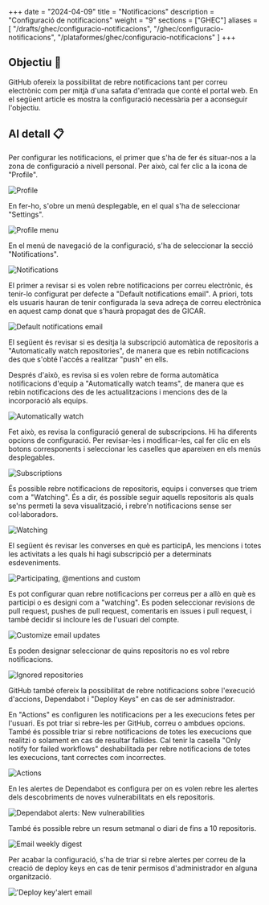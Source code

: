 
+++
date         = "2024-04-09"
title        = "Notificacions"
description  = "Configuració de notificacions"
weight      = "9"
sections    = ["GHEC"]
aliases = [
    "/drafts/ghec/configuracio-notificacions",
    "/ghec/configuracio-notificacions",
    "/plataformes/ghec/configuracio-notificacions"
]
+++

## Objectiu 🚀

GitHub ofereix la possibilitat de rebre notificacions tant per correu electrònic com per mitjà d'una safata d'entrada que conté el portal web.
En el següent article es mostra la configuració necessària per a aconseguir l'objectiu.

## Al detall 📋

Per configurar les notificacions, el primer que s'ha de fer és situar-nos a la zona de configuració a nivell personal. Per això, cal fer clic a la icona de "Profile".


![Profile](/images/GHEC/configurar_notificacions/0.png)


En fer-ho, s'obre un menú desplegable, en el qual s'ha de seleccionar "Settings".


![Profile menu](/images/GHEC/configurar_notificacions/1.png)


En el menú de navegació de la configuració, s'ha de seleccionar la secció "Notifications".


![Notifications](/images/GHEC/configurar_notificacions/2.png)


El primer a revisar si es volen rebre notificacions per correu electrònic, és tenir-lo configurat per defecte a "Default notifications email". A priori, tots els usuaris hauran de tenir configurada la seva adreça de correu electrònica en aquest camp donat que s'haurà propagat des de GICAR.


![Default notifications email](/images/GHEC/configurar_notificacions/3.png)


El següent és revisar si es desitja la subscripció automàtica de repositoris a "Automatically watch repositories", de manera que es rebin notificacions des que s'obté l'accés a realitzar "push" en ells.

Després d'això, es revisa si es volen rebre de forma automàtica notificacions d'equip a "Automatically watch teams", de manera que es rebin notificacions des de les actualitzacions i mencions des de la incorporació als equips.


![Automatically watch](/images/GHEC/configurar_notificacions/3a.png)


Fet això, es revisa la configuració general de subscripcions. Hi ha diferents opcions de configuració. Per revisar-les i modificar-les, cal fer clic en els botons corresponents i seleccionar les caselles que apareixen en els menús desplegables.


![Subscriptions](/images/GHEC/configurar_notificacions/4.png)


És possible rebre notificacions de repositoris, equips i converses que triem com a "Watching". És a dir, és possible seguir aquells repositoris als quals se'ns permeti la seva visualització, i rebre'n notificacions sense ser col·laboradors.


![Watching](/images/GHEC/configurar_notificacions/4a.png)


El següent és revisar les converses en què es participA, les mencions i totes les activitats a les quals hi hagi subscripció per a determinats esdeveniments.


![Participating, @mentions and custom](/images/GHEC/configurar_notificacions/4b.png)


Es pot configurar quan rebre notificacions per correus per a allò en què es participi o es designi com a "watching". Es poden seleccionar revisions de pull request, pushes de pull request, comentaris en issues i pull request, i també decidir si incloure les de l'usuari del compte.


![Customize email updates](/images/GHEC/configurar_notificacions/4c.png)


Es poden designar seleccionar de quins repositoris no es vol rebre notificacions.


![Ignored repositories](/images/GHEC/configurar_notificacions/4d.png)


GitHub també ofereix la possibilitat de rebre notificacions sobre l'execució d'accions, Dependabot i "Deploy Keys" en cas de ser administrador.

En "Actions" es configuren les notificacions per a les execucions fetes per l'usuari. Es pot triar si rebre-les per GitHub, correu o ambdues opcions. També és possible triar si rebre notificacions de totes les execucions que realitzi o solament en cas de resultar fallides. Cal tenir la casella "Only notify for failed workflows" deshabilitada per rebre notificacions de totes les execucions, tant correctes com incorrectes.


![Actions](/images/GHEC/configurar_notificacions/5.png)


En les alertes de Dependabot es configura per on es volen rebre les alertes dels descobriments de noves vulnerabilitats en els repositoris.


![Dependabot alerts: New vulnerabilities](/images/GHEC/configurar_notificacions/5a.png)


També és possible rebre un resum setmanal o diari de fins a 10 repositoris.


![Email weekly digest](/images/GHEC/configurar_notificacions/5b.png)


Per acabar la configuració, s'ha de triar si rebre alertes per correu de la creació de deploy keys en cas de tenir permisos d'administrador en alguna organització.


!['Deploy key'alert email](/images/GHEC/configurar_notificacions/5c.png)
